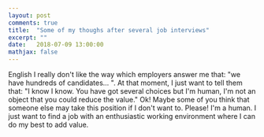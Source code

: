```yaml
---
layout: post
comments: true
title:  "Some of my thoughs after several job interviews"
excerpt: ""
date:   2018-07-09 13:00:00
mathjax: false
---
```


 English
I really don't like the way which employers answer me that: "we have hundreds of candidates... ". 
At that moment, I just want to tell them that: "I know I know. You have got several choices but I'm human, I'm not an object that you could reduce the value." 
Ok! Maybe some of you think that someone else may take this position if I don't want to. 
Please! I'm a human. I just want to find a job with an enthusiastic working environment where I can do my best to add value.


